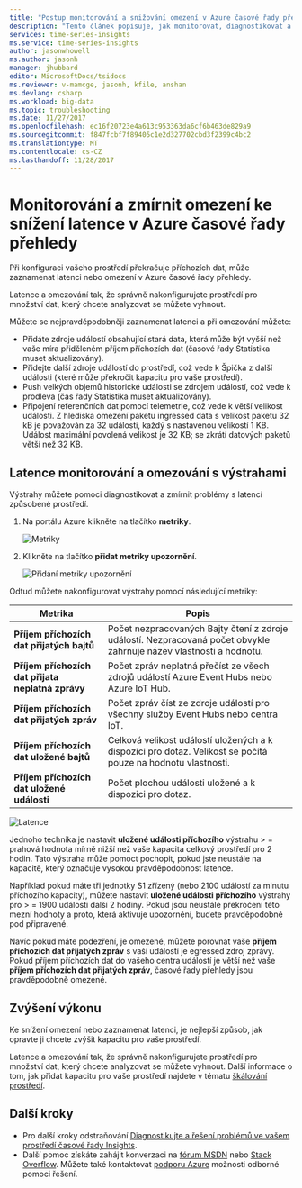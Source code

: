 ```yaml
---
title: "Postup monitorování a snižování omezení v Azure časové řady přehledy | Microsoft Docs"
description: "Tento článek popisuje, jak monitorovat, diagnostikovat a zmírnit problémy s výkonem, které způsobí latenci a omezení v Azure časové řady přehledy."
services: time-series-insights
ms.service: time-series-insights
author: jasonwhowell
ms.author: jasonh
manager: jhubbard
editor: MicrosoftDocs/tsidocs
ms.reviewer: v-mamcge, jasonh, kfile, anshan
ms.devlang: csharp
ms.workload: big-data
ms.topic: troubleshooting
ms.date: 11/27/2017
ms.openlocfilehash: ec16f20723e4a613c953363da6cf6b463de829a9
ms.sourcegitcommit: f847fcbf7f89405c1e2d327702cbd3f2399c4bc2
ms.translationtype: MT
ms.contentlocale: cs-CZ
ms.lasthandoff: 11/28/2017
---
```

# <a name="monitor-and-mitigate-throttling-to-reduce-latency-in-azure-time-series-insights"></a>Monitorování a zmírnit omezení ke snížení latence v Azure časové řady přehledy
Při konfiguraci vašeho prostředí překračuje příchozích dat, může zaznamenat latenci nebo omezení v Azure časové řady přehledy.

Latence a omezování tak, že správně nakonfigurujete prostředí pro množství dat, který chcete analyzovat se můžete vyhnout.

Můžete se nejpravděpodobněji zaznamenat latenci a při omezování můžete:

- Přidáte zdroje událostí obsahující stará data, která může být vyšší než vaše míra přiděleném příjem příchozích dat (časové řady Statistika muset aktualizovány).
- Přidejte další zdroje událostí do prostředí, což vede k Špička z další události (které může překročit kapacitu pro vaše prostředí).
- Push velkých objemů historické události se zdrojem událostí, což vede k prodleva (čas řady Statistika muset aktualizovány).
- Připojení referenčních dat pomocí telemetrie, což vede k větší velikost události.  Z hlediska omezení paketu ingressed data s velikost paketu 32 kB je považován za 32 události, každý s nastavenou velikostí 1 KB. Událost maximální povolená velikost je 32 KB; se zkrátí datových paketů větší než 32 KB.


## <a name="monitor-latency-and-throttling-with-alerts"></a>Latence monitorování a omezování s výstrahami

Výstrahy můžete pomoci diagnostikovat a zmírnit problémy s latencí způsobené prostředí. 

1. Na portálu Azure klikněte na tlačítko **metriky**. 

   ![Metriky](media/environment-mitigate-latency/add-metrics.png)

2. Klikněte na tlačítko **přidat metriky upozornění**.  

    ![Přidání metriky upozornění](media/environment-mitigate-latency/add-metric-alert.png)

Odtud můžete nakonfigurovat výstrahy pomocí následující metriky:

|Metrika  |Popis  |
|---------|---------|
|**Příjem příchozích dat přijatých bajtů**     | Počet nezpracovaných Bajty čtení z zdroje událostí. Nezpracovaná počet obvykle zahrnuje název vlastnosti a hodnotu.  |  
|**Příjem příchozích dat přijata neplatná zprávy**     | Počet zpráv neplatná přečíst ze všech zdrojů událostí Azure Event Hubs nebo Azure IoT Hub.      |
|**Příjem příchozích dat přijatých zpráv**   | Počet zpráv číst ze zdroje událostí pro všechny služby Event Hubs nebo centra IoT.        |
|**Příjem příchozích dat uložené bajtů**     | Celková velikost událostí uložených a k dispozici pro dotaz. Velikost se počítá pouze na hodnotu vlastnosti.        |
|**Příjem příchozích dat uložené události**     |   Počet plochou události uložené a k dispozici pro dotaz.      |

![Latence](media/environment-mitigate-latency/latency.png)

Jednoho technika je nastavit **uložené události příchozího** výstrahu > = prahová hodnota mírně nižší než vaše kapacita celkový prostředí pro 2 hodin.  Tato výstraha může pomoct pochopit, pokud jste neustále na kapacitě, který označuje vysokou pravděpodobnost latence.  

Například pokud máte tři jednotky S1 zřízený (nebo 2100 událostí za minutu příchozího kapacity), můžete nastavit **uložené události příchozího** výstrahy pro > = 1900 události další 2 hodiny. Pokud jsou neustále překročení této mezní hodnoty a proto, která aktivuje upozornění, budete pravděpodobně pod připravené.  

Navíc pokud máte podezření, je omezené, můžete porovnat vaše **příjem příchozích dat přijatých zpráv** s vaší událostí je egressed zdroj zprávy.  Pokud příjem příchozích dat do vašeho centra událostí je větší než vaše **příjem příchozích dat přijatých zpráv**, časové řady přehledy jsou pravděpodobně omezené.

## <a name="improving-performance"></a>Zvýšení výkonu 
Ke snížení omezení nebo zaznamenat latenci, je nejlepší způsob, jak opravte ji chcete zvýšit kapacitu pro vaše prostředí. 

Latence a omezování tak, že správně nakonfigurujete prostředí pro množství dat, který chcete analyzovat se můžete vyhnout. Další informace o tom, jak přidat kapacitu pro vaše prostředí najdete v tématu [škálování prostředí](time-series-insights-how-to-scale-your-environment.md).

## <a name="next-steps"></a>Další kroky
- Pro další kroky odstraňování [Diagnostikujte a řešení problémů ve vašem prostředí časové řady Insights](time-series-insights-diagnose-and-solve-problems.md).
- Další pomoc získáte zahájit konverzaci na [fórum MSDN](https://social.msdn.microsoft.com/Forums/home?forum=AzureTimeSeriesInsights) nebo [Stack Overflow](https://stackoverflow.com/questions/tagged/azure-timeseries-insights). Můžete také kontaktovat [podporu Azure](https://azure.microsoft.com/support/options/) možnosti odborné pomoci řešení.
